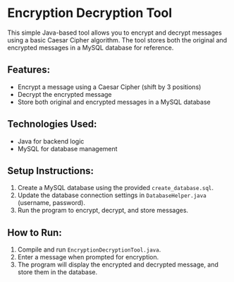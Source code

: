 # Encryption Decryption Tool

This simple Java-based tool allows you to encrypt and decrypt messages using a basic Caesar Cipher algorithm. The tool stores both the original and encrypted messages in a MySQL database for reference. 

## Features:
- Encrypt a message using a Caesar Cipher (shift by 3 positions)
- Decrypt the encrypted message
- Store both original and encrypted messages in a MySQL database

## Technologies Used:
- Java for backend logic
- MySQL for database management

## Setup Instructions:
1. Create a MySQL database using the provided `create_database.sql`.
2. Update the database connection settings in `DatabaseHelper.java` (username, password).
3. Run the program to encrypt, decrypt, and store messages.

## How to Run:
1. Compile and run `EncryptionDecryptionTool.java`.
2. Enter a message when prompted for encryption.
3. The program will display the encrypted and decrypted message, and store them in the database.
